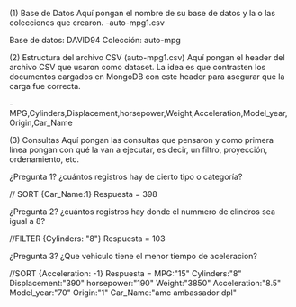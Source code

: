 (1) Base de Datos
Aquí pongan el nombre de su base de datos y la o las colecciones que crearon.
-auto-mpg1.csv

Base de datos: DAVID94
Colección:     auto-mpg

(2) Estructura del archivo CSV (auto-mpg1.csv)
Aquí pongan el header del archivo CSV que usaron como dataset. La idea es que contrasten los documentos cargados en MongoDB con este header para asegurar que la carga fue correcta.

-MPG,Cylinders,Displacement,horsepower,Weight,Acceleration,Model_year,Origin,Car_Name

(3) Consultas
Aquí pongan las consultas que pensaron y como primera línea pongan con qué la van a ejecutar, es decir, un filtro, proyección, ordenamiento, etc.

¿Pregunta 1?
¿cuántos registros hay de cierto tipo o categoría?

// SORT
{Car_Name:1}
            Respuesta = 398

¿Pregunta 2?
¿cuántos registros hay donde el nummero de clindros sea igual a 8?


//FILTER
{Cylinders: "8"}
          Respuesta = 103

¿Pregunta 3?
¿Que vehiculo tiene el menor tiempo de aceleracion?


//SORT
{Acceleration: -1}
          Respuesta = MPG:"15"
                      Cylinders:"8"
                      Displacement:"390"
                      horsepower:"190"
                      Weight:"3850"
                      Acceleration:"8.5"
                      Model_year:"70"
                      Origin:"1"
                      Car_Name:"amc ambassador dpl"
          
